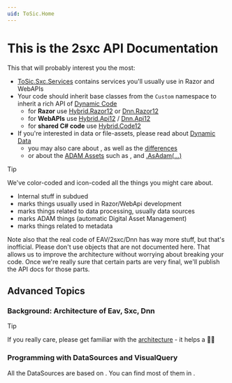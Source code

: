 ```yaml
---
uid: ToSic.Home
---
```

# This is the **2sxc API Documentation**

This that will probably interest you the most:

* [ToSic.Sxc.Services](xref:ToSic.Sxc.Services) contains services you'll usually use in Razor and WebAPIs
* Your code should inherit base classes from the `Custom` namespace to inherit a rich API of [Dynamic Code](xref:NetCode.DynamicCode.Index)
  * for **Razor** use [Hybrid.Razor12](xref:Custom.Hybrid.Razor12) or [Dnn.Razor12](xref:Custom.Dnn.Razor12)
  * for **WebAPIs** use [Hybrid.Api12](xref:Custom.Hybrid.Api12) / [Dnn.Api12](xref:Custom.Dnn.Api12)
  * for **shared C# code** use [Hybrid.Code12](xref:Custom.Hybrid.Code12)
* If you're interested in data or file-assets, please read about [Dynamic Data](xref:NetCode.Data.Index)
  * you may also care about
    [](xref:ToSic.Sxc.Data.IDynamicEntity),
    [](xref:ToSic.Eav.Data.IEntity)
    as well as the [differences](xref:NetCode.Data.ObjectTypes)
  * or about the
    [ADAM Assets](xref:Basics.Cms.Adam.Index)
    such as [](xref:ToSic.Sxc.Adam.IFolder), [](xref:ToSic.Sxc.Adam.IFile)
    and [.AsAdam(...)](xref:ToSic.Sxc.Code.DynamicCode.AsAdam*)


> [!TIP]
> We've color-coded and icon-coded all the things you might care about. <br>
>
> * <span class="priority-internal">Internal</span> stuff in subdued <br/>
> * <span class="priority-web"></span> marks things usually used in Razor/WebApi development <br/>
> * <span class="priority-data"></span> marks things related to data processing, usually data sources <br/>
> * <span class="priority-adam"></span> marks ADAM things (automatic Digital Asset Management) <br/>
> * <span class="priority-metadata"></span> marks things related to metadata <br/>

Note also that the real code of EAV/2sxc/Dnn has way more stuff, but that's inofficial.
Please don't use objects that are not documented here.
That allows us to improve the architecture without worrying about breaking your code.
Once we're really sure that certain parts are very final, we'll publish the API docs for those parts.

## Advanced Topics

### Background: Architecture of Eav, Sxc, Dnn

> [!TIP]
> If you really care, please get familiar with the [architecture](xref:Abyss.Architecture.Index) - it helps a 👍🏼


### Programming with DataSources and VisualQuery

All the DataSources are based on [](xref:ToSic.Eav.DataSource.IDataSource)<!-- and most of them are also [](xref:ToSic.Eav.DataSource.IDataSourceTarget)s -->. You can find most of them in [](xref:ToSic.Eav.DataSources) .

